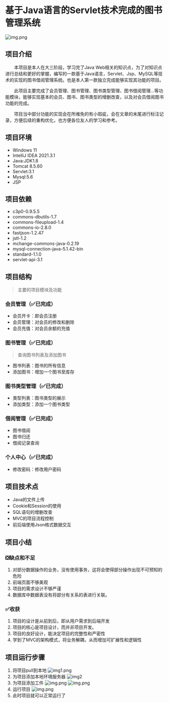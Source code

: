 # 基于Java语言的Servlet技术完成的图书管理系统

![img.png](readmeStatic/img.png)

## 项目介绍

&emsp;&emsp;本项目是本人在大三阶段，学习完了Java
Web相关的知识点，为了对知识点进行总结和更好的掌握，编写的一款基于Java语言，Servlet、Jsp、MySQL等技术的实现的图书借阅管理系统。也是本人第一款独立完成能够实现其功能的项目。

&emsp;&emsp;此项目主要完成了会员管理、图书管理、图书类型管理、图书借阅管理...等功能模块，能够实现基本的会员、图书、图书类型的增删改查，以及对会员借阅图书功能的完成。

&emsp;&emsp;项目当中部分功能的实现会在所难免的有小瑕疵，会在文章的末尾进行标注记录，方便后续的重构优化，也方便各位友人的学习和参考。

## 项目环境

- Windows 11
- IntelliJ IDEA 2021.3.1
- Java:JDK1.8
- Tomcat 8.5.60
- Servlet:3.1
- Mysql:5.6
- JSP

## 项目依赖

- c3p0-0.9.5.5
- commons-dbutils-1.7
- commons-fileupload-1.4
- commons-io-2.8.0
- fastjson-1.2.47
- jstl-1.2
- mchange-commons-java-0.2.19
- mysql-connection-java-5.1.42-bin
- standard-1.1.0
- servlet-api-3.1

## 项目结构

> 主要的项目模块及功能

### 会员管理（✅已完成）

- 会员开卡：即会员注册
- 会员管理：对会员的修改和删除
- 会员充值：对会员余额的充值

### 图书管理（✅已完成）

> 查询图书列表及添加图书

- 图书列表：图书的所有信息
- 添加图书：增加一个图书至库存

### 图书类型管理（✅已完成）

- 类型列表：图书类型的展示
- 添加类型：添加一个图书类型

### 借阅管理（✅已完成）

- 图书借阅
- 图书归还
- 借阅记录查询

### 个人中心（✅已完成）

- 修改密码：修改用户密码

## 项目技术点

- Java的文件上传
- Cookie和Session的使用
- SQL语句的增删改查
- MVC的项目流程控制
- 前后端使用Json格式数据交互

## 项目小结

### ❎缺点和不足

1. 对部分数据操作的业务，没有使用事务，这将会使得部分操作出现不可预知的危险
2. 前端页面不够美观
3. 项目的需求设计不够严谨
4. 数据库中数据表没有将部分有关系的表进行关联。

### ✅收获

1. 项目的设计是从前到后，即从用户需求到后端开发
2. 项目的核心是项目设计，而并非项目开发。
3. 项目的良好设计，能决定项目的完整性和严密性
4. 学到了MVC的架构模式，将业务解耦，从而增加可扩展性和逻辑性

## 项目运行步骤

1. 将项目pull到本地
   ![img1.png](readmeStatic/img1.png)
2. 为项目添加本地环境服务器
   ![img2](readmeStatic/img_1.png)
3. 为项目添加工件
   ![img.png](readmeStatic/img3.png)
   ![img.png](readmeStatic/img4.png)
4. 运行项目
   ![img.png](readmeStatic/img5.png)
5. 此时项目就可以正常运行了